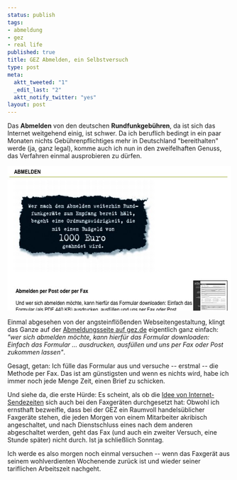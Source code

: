 ```yaml
--- 
status: publish
tags: 
- abmeldung
- gez
- real life
published: true
title: GEZ Abmelden, ein Selbstversuch
type: post
meta: 
  aktt_tweeted: "1"
  _edit_last: "2"
  aktt_notify_twitter: "yes"
layout: post
---
```

Das <strong>Abmelden</strong> von den deutschen <strong>Rundfunkgebühren</strong>, da ist sich das Internet weitgehend einig, ist schwer. Da ich beruflich bedingt in ein paar Monaten nichts Gebührenpflichtiges mehr in Deutschland "bereithalten" werde (ja, ganz legal), komme auch ich nun in den zweifelhaften Genuss, das Verfahren einmal ausprobieren zu dürfen.

<img src="/media/wp/2010/06/gez-abmelden-screenshot.jpg" alt="" title="Screenshot: gez.de" width="569" height="327" class="alignnone size-full wp-image-2766" />

Einmal abgesehen von der angsteinflößenden Webseitengestaltung, klingt das Ganze auf der <a href="http://gez.de/online_service/abmelden/index_ger.html">Abmeldungsseite auf gez.de</a> eigentlich ganz einfach: <em>"wer sich abmelden möchte, kann hierfür das Formular downloaden: Einfach das Formular ... ausdrucken, ausfüllen und uns per Fax oder Post zukommen lassen"</em>.

Gesagt, getan: Ich fülle das Formular aus und versuche -- erstmal -- die Methode per Fax. Das ist am günstigsten und wenn es nichts wird, habe ich immer noch jede Menge Zeit, einen Brief zu schicken.

Und siehe da, die erste Hürde: Es scheint, als ob die <a href="http://www.internet-law.de/2010/01/sendezeiten-fur-websites.html">Idee von Internet-Sendezeiten</a> sich auch bei den Faxgeräten durchgesetzt hat: Obwohl ich ernsthaft bezweifle, dass bei der GEZ ein Raumvoll handelsüblicher Faxgeräte stehen, die jeden Morgen von einem Mitarbeiter akribisch angeschaltet, und nach Dienstschluss eines nach dem anderen abgeschaltet werden, geht das Fax (und auch ein zweiter Versuch, eine Stunde später) nicht durch. Ist ja schließlich Sonntag.

Ich werde es also morgen noch einmal versuchen -- wenn das Faxgerät aus seinem wohlverdienten Wochenende zurück ist und wieder seiner tariflichen Arbeitszeit nachgeht.
